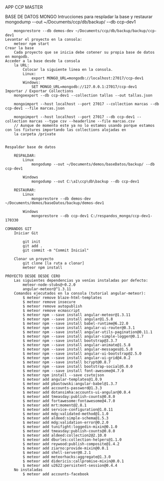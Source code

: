 ﻿APP CCP MASTER

BASE DE DATOS MONGO
    Intrucciones para respladar la base y restaurar
    	mongodump --out ~/Documents/ccp/db/backup/ --db ccp-dev1

    	mongorestore --db demos-dev ~/Documents/ccp/db/backup/backup/ccp-dev1
    Levantar el proyecto en la consola:
        meteor npm start
    Crear la base
        Cada proyecto que se inicia debe cotener su propia base de datos en mongodb.
    Acceder a la base desde la consola
        la URL:
            Colocar la siguiente linea en la consola.
            Linux:
                export MONGO_URL=mongodb://localhost:27017/ccp-dev1
            Windows:
                SET MONGO_URL=mongodb://127.0.0.1:27017/ccp-dev1
    Importar / Exportar Collections
        mongoexport --db ccp-dev1 --collection tallas --out tallas.json
        
        mongoimport --host localhost --port 27017 --collection marcas --db ccp-dev1 --file marcas.json
                
        mongoimport --host localhost --port 27017 --db ccp-dev1 --collection marcas --type csv --headerline --file marcas.csv
        // Aunque de momento este ya no lo estamos usando porque estamos con los fixtures importando las collections alojadas en
        la carpeta /private
        
        
    Respaldar base de datos
    
        RESPALDAR:
            Linux
                mongodump --out ~/Documents/demos/baseDatos/backup/ --db ccp-dev1
        
            Windows
                mongodump --out C:\a1\ccp\db\backup --db ccp-dev1
            
        RESTAURAR:
            Linux
                mongorestore --db demos-dev ~/Documents/demos/baseDatos/backup/demos-dev1
            
            Windows
                mongorestore --db ccp-dev1 C:/respandos_mongo/ccp-dev1-170330

    COMANDOS GIT
        Iniciar Git
        
            git init
            git add .
            git commit -m "Commit Inicial"
        
        Clonar un proyecto
            git clone [la ruta a clonar]
            meteor npm install
    
    PROYECTO DESDE DESDE CERO
        Las siguientes dependencias ya venías instaladas por defecto:
            meteor-node-stubs@~0.2.0
            angular-meteor@^1.3.11
        Comandos ejecutados en la consola (tutorial angular-meteor):
            $ meteor remove blaze-html-templates
            $ meteor remove insecure
            $ meteor remove autopublish
            $ meteor remove ecmascript
            $ meteor npm --save install angular-meteor@1.3.11
            $ meteor npm --save install angular@1.5.8
            $ meteor npm --save install babel-runtime@6.22.0
            $ meteor npm --save install angular-ui-router@0.3.1
            $ meteor npm --save install angular-utils-pagination@0.11.1
            $ meteor npm --save install angular-simple-logger@0.1.7
            $ meteor npm --save install bootstrap@3.3.7
            $ meteor npm --save install angular-animate@1.5.8
            $ meteor npm --save install angular-messages@1.5.8
            $ meteor npm --save install angular-ui-bootstrap@2.5.0
            $ meteor npm --save install angular-ui-grid@4.0.2
            $ meteor npm --save install bcrypt@0.8.7
            $ meteor npm --save install bootstrap-social@5.0.0
            $ meteor npm --save install font-awesome@4.7.0
            $ meteor npm install --save csvtojson
            $ meteor add angular-templates@1.0.9
            $ meteor add pbastowski:angular-babel@1.3.7
            $ meteor add accounts-password@1.3.3
            $ meteor add dotansimha:accounts-ui-angular@0.0.4
            $ meteor add tmeasday:publish-counts@0.8.0
            $ meteor add fortawesome:fontawesome@4.7.0
            $ meteor add mrt:moment@2.8.1
            $ meteor add service-configuration@1.0.11
            $ meteor add mdg:validated-method@1.1.0
            $ meteor add aldeed:simple-schema@1.5.3
            $ meteor add mdg:validation-error@0.2.0
            $ meteor add tunifight:loggedin-mixin@0.1.0
            $ meteor add tmeasday:publish-counts@0.8.0
            $ meteor add aldeed:collection2@2.10.0
            $ meteor add dburles:collection-helpers@1.1.0
            $ meteor add reywood:publish-composite@1.4.2
            $ meteor add ziarno:provide-mixin@0.0.1
            $ meteor add shell-server@0.2.1
            $ meteor add meteorhacks:aggregate@1.3.0
            $ meteor add didericis:callpromise-mixin@0.0.1
            $ meteor add u2622:persistent-session@0.4.4
        No instaladas
            $ meteor add accounts-facebook
